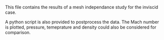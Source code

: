 This file contains the results of a mesh independance study for the inviscid case. 

A python script is also provided to postprocess the data. The Mach number is plotted,
pressure, temeprature and density could also be considered for comparison. 
